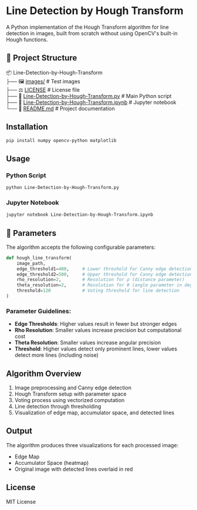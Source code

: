 # Line Detection by Hough Transform

A Python implementation of the Hough Transform algorithm for line detection in images, built from scratch without using OpenCV's built-in Hough functions.

## 📂 Project Structure

📦 Line-Detection-by-Hough-Transform  
├── 🖼️ [images/](images/)                 # Test images  
├── ⚖️ [LICENSE](LICENSE)                # License file  
├── 🐍 [Line-Detection-by-Hough-Transform.py](Line-Detection-by-Hough-Transform.py)    # Main Python script  
├── 📓 [Line-Detection-by-Hough-Transform.ipynb](Line-Detection-by-Hough-Transform.ipynb) # Jupyter notebook  
└── 📖 [README.md](README.md)            # Project documentation  

## Installation
```bash
pip install numpy opencv-python matplotlib
```

## Usage
### Python Script
```bash
python Line-Detection-by-Hough-Transform.py
```

### Jupyter Notebook
```bash
jupyter notebook Line-Detection-by-Hough-Transform.ipynb
```

## 🔧 Parameters

The algorithm accepts the following configurable parameters:

```python
def hough_line_transform(
    image_path, 
    edge_threshold1=400,     # Lower threshold for Canny edge detection
    edge_threshold2=500,     # Upper threshold for Canny edge detection  
    rho_resolution=2,        # Resolution for ρ (distance parameter)
    theta_resolution=2,      # Resolution for θ (angle parameter in degrees)
    threshold=120            # Voting threshold for line detection
)
```

### Parameter Guidelines:
- **Edge Thresholds**: Higher values result in fewer but stronger edges
- **Rho Resolution**: Smaller values increase precision but computational cost
- **Theta Resolution**: Smaller values increase angular precision
- **Threshold**: Higher values detect only prominent lines, lower values detect more lines (including noise)

## Algorithm Overview
1. Image preprocessing and Canny edge detection
2. Hough Transform setup with parameter space
3. Voting process using vectorized computation
4. Line detection through thresholding
5. Visualization of edge map, accumulator space, and detected lines

## Output
The algorithm produces three visualizations for each processed image:
- Edge Map
- Accumulator Space (heatmap)
- Original image with detected lines overlaid in red

## License
MIT License
